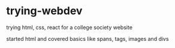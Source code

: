 # trying-webdev
trying html, css, react for a college society website

started html and covered basics like spans, tags, images and divs
